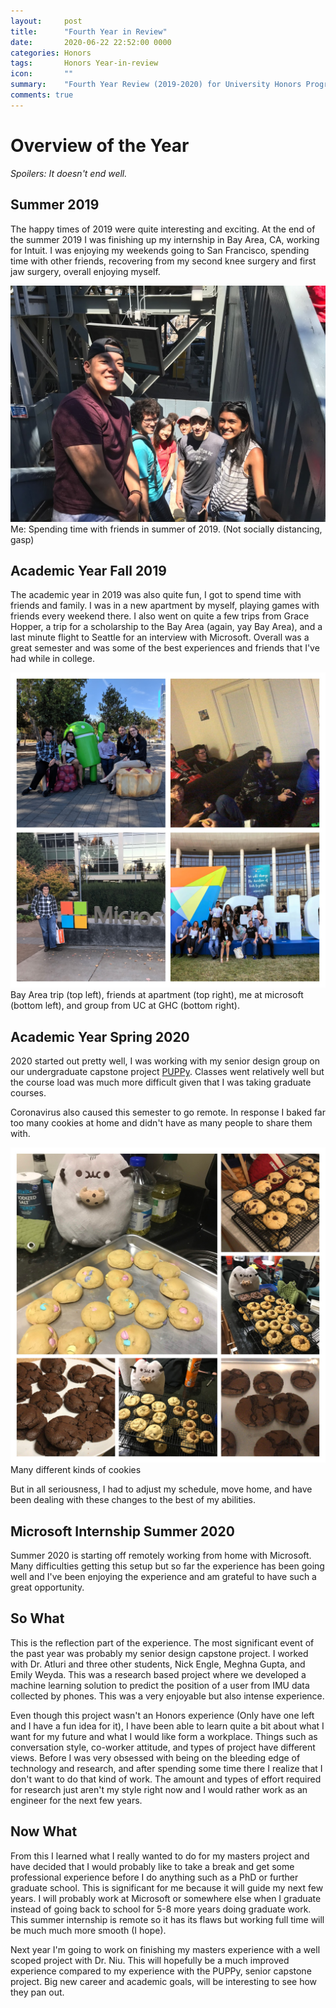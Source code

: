 ```yaml
---
layout:     post
title:      "Fourth Year in Review"
date:       2020-06-22 22:52:00 0000
categories: Honors
tags:       Honors Year-in-review
icon:       ""
summary: 	"Fourth Year Review (2019-2020) for University Honors Program"
comments: true
---
```


# Overview of the Year

_Spoilers: It doesn't end well._

## Summer 2019

The happy times of 2019 were quite interesting and exciting. At the end of the summer 2019 I was finishing up my internship in Bay Area, CA, working for Intuit. I was enjoying my weekends going to San Francisco, spending time with other friends, recovering from my second knee surgery and first jaw surgery, overall enjoying myself. 


![Me and my Friends at an amusement park](/assets/projects/fourthyear-in-review/summer-2019.jpg)
Me: Spending time with friends in summer of 2019. (Not socially distancing, gasp)

## Academic Year Fall 2019
The academic year in 2019 was also quite fun, I got to spend time with friends and family. I was in a new apartment by myself, playing games with friends every weekend there. I also went on quite a few trips from Grace Hopper, a trip for a scholarship to the Bay Area (again, yay Bay Area), and a last minute flight to Seattle for an interview with Microsoft. Overall was a great semester and was some of the best experiences and friends that I've had while in college. 


![Bay Area trip (top left), friends at apartment (top right), me at microsoft (bottom left), and group from UC at GHC (bottom right).](/assets/projects/fourthyear-in-review/2019-collage.jpg)
Bay Area trip (top left), friends at apartment (top right), me at microsoft (bottom left), and group from UC at GHC (bottom right). 

## Academic Year Spring 2020

2020 started out pretty well, I was working with my senior design group on our undergraduate capstone project [PUPPy](https://puppy-project-2020.neocities.org/). Classes went relatively well but the course load was much more difficult  given that I was taking graduate courses.

Coronavirus also caused this semester to go remote. In response I baked far too many cookies at home and didn't have as many people to share them with.

![Lots of different cookies](/assets/projects/fourthyear-in-review/2020-collage.jpg)
Many different kinds of cookies

But in all seriousness, I had to adjust my schedule, move home, and have been dealing with these changes to the best of my abilities. 

## Microsoft Internship Summer 2020

Summer 2020 is starting off remotely working from home with Microsoft. Many difficulties getting this setup but so far the experience has been going well and I've been enjoying the experience and am grateful to have such a great opportunity. 

## So What

This is the reflection part of the experience. The most significant event of the past year was probably my senior design capstone project. I worked with Dr. Atluri and three other students, Nick Engle, Meghna Gupta, and Emily Weyda. This was a research based project where we developed a machine learning solution to predict the position of a user from IMU data collected by phones. This was a very enjoyable but also intense experience.

Even though this project wasn't an Honors experience (Only have one left and I have a fun idea for it), I have been able to learn quite a bit about what I want for my future and what I would like form a workplace. Things such as conversation style, co-worker attitude, and types of project have different views. Before I was very obsessed with being on the bleeding edge of technology and research, and after spending some time there I realize that I don't want to do that kind of work. The amount and types of effort required for research just aren't my style right now and I would rather work as an engineer for the next few years. 

## Now What

From this I learned what I really wanted to do for my masters project and have decided that I would probably like to take a break and get some professional experience before I do anything such as a PhD or further graduate school. This is significant for me because it will guide my next few years. I will probably work at Microsoft or somewhere else when I graduate instead of going back to school for 5-8 more years doing graduate work. This summer internship is remote so it has its flaws but working full time will be much much more smooth (I hope). 

Next year I'm going to work on finishing my masters experience with a well scoped project with Dr. Niu. This will hopefully be a much improved experience compared to my experience with the PUPPy, senior capstone project. Big new career and academic goals, will be interesting to see how they pan out. 


